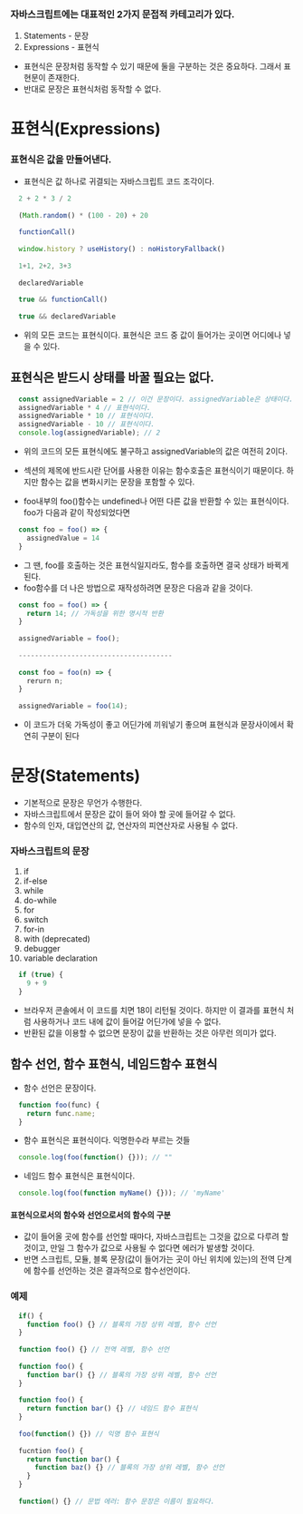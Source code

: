### 자바스크립트에는 대표적인 2가지 문접적 카테고리가 있다.
1. Statements - 문장
2. Expressions - 표현식

- 표현식은 문장처럼 동작할 수 있기 때문에 둘을 구분하는 것은 중요하다. 그래서 표현문이 존재한다.
- 반대로 문장은 표현식처럼 동작할 수 없다.

# 표현식(Expressions)
### 표현식은 값을 만들어낸다.
- 표현식은 값 하나로 귀결되는 자바스크립트 코드 조각이다. 

```javascript
  2 + 2 * 3 / 2
  
  (Math.random() * (100 - 20) + 20
  
  functionCall()
  
  window.history ? useHistory() : noHistoryFallback()
  
  1+1, 2+2, 3+3
  
  declaredVariable
  
  true && functionCall()
  
  true && declaredVariable
```

- 위의 모든 코드는 표현식이다. 표현식은 코드 중 값이 들어가는 곳이면 어디에나 넣을 수 있다.

## 표현식은 받드시 상태를 바꿀 필요는 없다.

```javascript
  const assignedVariable = 2 // 이건 문장이다. assignedVariable은 상태이다.
  assignedVariable * 4 // 표현식이다.
  assignedVariable * 10 // 표현식이다.
  assignedVariable - 10 // 표현식이다.
  console.log(assignedVariable); // 2
```

- 위의 코드의 모든 표현식에도 불구하고 assignedVariable의 값은 여전히 2이다. 
- 섹션의 제목에 반드시란 단어를 사용한 이유는 함수호출은 표현식이기 때문이다. 하지만 함수는 값을 변화시키는 문장을 포함할 수 있다.

- foo내부의 foo()함수는 undefined나 어떤 다른 값을 반환할 수 있는 표현식이다. foo가 다음과 같이 작성되었다면

```javascript
  const foo = foo() => {
    assignedValue = 14
  }
```

-  그 땐, foo를 호출하는 것은 표현식일지라도, 함수를 호출하면 결국 상태가 바뀍게 된다. 
-  foo함수를 더 나은 방법으로 재작성하려면 문장은 다음과 같을 것이다.

```javascript
  const foo = foo() => {
    return 14; // 가독성을 위한 명시적 반환
  }
  
  assignedVariable = foo();
  
  --------------------------------------
  
  const foo = foo(n) => {
    rerurn n; 
  }
  
  assignedVariable = foo(14);
```

- 이 코드가 더욱 가독성이 좋고 어딘가에 끼워넣기 좋으며 표현식과 문장사이에서 확연히 구분이 된다

# 문장(Statements)
- 기본적으로 문장은 무언가 수행한다.
- 자바스크립트에서 문장은 값이 들어 와야 할 곳에 들어갈 수 없다. 
- 함수의 인자, 대입연산의 값, 연산자의 피연산자로 사용될 수 없다.

### 자바스크립트의 문장
1. if
2. if-else
3. while
4. do-while
5. for
6. switch
7. for-in
8. with (deprecated)
9. debugger
10. variable declaration

```javascript
  if (true) {
    9 + 9
  }
```

- 브라우저 콘솔에서 이 코드를 치면 18이 리턴될 것이다. 하지만 이 결과를 표현식 처럼 사용하거나 코드 내에 값이 들어갈 어딘가에 넣을 수 없다. 
- 반환된 값을 이용할 수 없으면 문장이 값을 반환하는 것은 아무런 의미가 없다.

## 함수 선언, 함수 표현식, 네임드함수 표현식
- 함수 선언은 문장이다.
```javascript
  function foo(func) {
    return func.name;
  }
```

- 함수 표현식은 표현식이다. 익명한수라 부르는 것들
```javascript
  console.log(foo(function() {})); // ""
```

- 네임드 함수 표현식은 표현식이다.
```javascript
  console.log(foo(function myName() {})); // 'myName'
```

#### 표현식으로서의 함수와 선언으로서의 함수의 구분
- 값이 들어올 곳에 함수를 선언할 때마다, 자바스크립트는 그것을 값으로 다루려 할 것이고, 만일 그 함수가 값으로 사용될 수 없다면 에러가 발생할 것이다.
- 반면 스크립트, 모듈, 블록 문장(값이 들어가는 곳이 아닌 위치에 있는)의 전역 단계에 함수를 선언하는 것은 결과적으로 함수선언이다.

### 예제
```javascript
  if() {
    function foo() {} // 블록의 가장 상위 레벨, 함수 선언
  }
  
  function foo() {} // 전역 레벨, 함수 선언
  
  function foo() {
    function bar() {} // 블록의 가장 상위 레벨, 함수 선언
  }
  
  function foo() {
    return function bar() {} // 네임드 함수 표현식
  }
  
  foo(function() {}) // 익명 함수 표현식
  
  fucntion foo() {
    return function bar() {
      function baz() {} // 블록의 가장 상위 레벨, 함수 선언
    }
  }
  
  function() {} // 문법 에러: 함수 문장은 이름이 필요하다.
```
  
